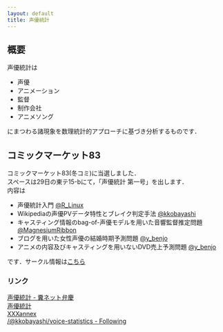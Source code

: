 ```yaml
---  
layout: default  
title: 声優統計
---  
```


## 概要
声優統計は  

- 声優  
- アニメーション  
- 監督  
- 制作会社  
- アニメソング  

にまつわる諸現象を数理統計的アプローチに基づき分析するものです．  

## コミックマーケット83
コミックマーケット83(冬コミ)に当選しました．  
スペースは29日の東テ15-bにて，「声優統計 第一号」を出します．  
内容は  

- 声優統計入門 [@R_Linux](http://twitter.com/R_Linux)  
- Wikipediaの声優PVデータ特性とブレイク判定手法 [@kkobayashi](http://twitter.com/kkobayashi)   
- キャスティング情報のbag-of-声優モデルを用いた音響監督推定問題 [@MagnesiumRibbon](http://twitter.com/MagnesiumRibbon)  
- ブログを用いた女性声優の結婚時期予測問題 [@y_benjo](http://twitter.com/y_benjo)  
- アニメの内容及びキャスティングを用いないDVD売上予測問題 [@y_benjo](http://twitter.com/y_benjo)  

です．サークル情報は[こちら](https://webcatalog.circle.ms/Circle/83/W0105331)  

### リンク
[声優統計 - 糞ネット弁慶](http://d.hatena.ne.jp/repose/searchdiary?word=%2A%5B%C0%BC%CD%A5%C5%FD%B7%D7%5D)  
[声優統計](http://voice-statistics.hatenablog.jp/)  
[XXXannex](http://d.hatena.ne.jp/kkobayashi_a/)  
[/@kkobayashi/voice-statistics - Following](https://twitter.com/i/#!/kkobayashi/voice-statistics/members)  
